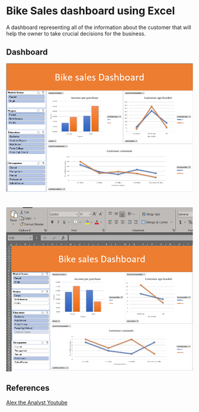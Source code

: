
# Bike Sales dashboard using Excel

A dashboard representing all of the information about the customer that will help the owner to take crucial decisions for the business.




## Dashboard

![1](https://github.com/pratikhalurkar/salesdashboard/blob/main/Bike%20images/Screenshot%202023-01-06%20195040.png?raw=true)

# 


![2](https://github.com/pratikhalurkar/salesdashboard/blob/main/Bike%20images/Screenshot%202023-01-06%20195226.png?raw=true)

## References

[Alex the Analyst Youtube](https://www.youtube.com/@AlexTheAnalyst)